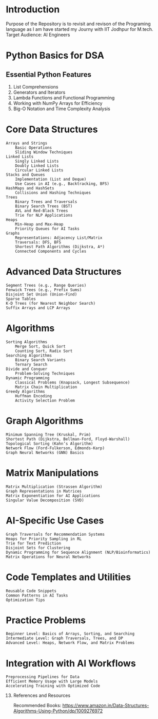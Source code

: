 # Introduction

Purpose of the Repository is to revisit and revison of the Programing language as I am have started my Journy with IIT Jodhpur for M.tech.
Target Audience: AI Engineers

# Python Basics for DSA
## Essential Python Features
1. List Comprehensions
2. Generators and Iterators
3. Lambda Functions and Functional Programming
4. Working with NumPy Arrays for Efficiency
5. Big-O Notation and Time Complexity Analysis

# Core Data Structures

    Arrays and Strings
        Basic Operations
        Sliding Window Techniques
    Linked Lists
        Singly Linked Lists
        Doubly Linked Lists
        Circular Linked Lists
    Stacks and Queues
        Implementation (List and Deque)
        Use Cases in AI (e.g., Backtracking, BFS)
    HashMaps and HashSets
        Collisions and Hashing Techniques
    Trees
        Binary Trees and Traversals
        Binary Search Trees (BST)
        AVL and Red-Black Trees
        Trie for NLP Applications
    Heaps
        Min-Heap and Max-Heap
        Priority Queues for AI Tasks
    Graphs
        Representations: Adjacency List/Matrix
        Traversals: DFS, BFS
        Shortest Path Algorithms (Dijkstra, A*)
        Connected Components and Cycles

# Advanced Data Structures

    Segment Trees (e.g., Range Queries)
    Fenwick Trees (e.g., Prefix Sums)
    Disjoint Set Union (Union-Find)
    Sparse Tables
    K-D Trees (for Nearest Neighbor Search)
    Suffix Arrays and LCP Arrays

# Algorithms

    Sorting Algorithms
        Merge Sort, Quick Sort
        Counting Sort, Radix Sort
    Searching Algorithms
        Binary Search Variants
        Ternary Search
    Divide and Conquer
        Problem-Solving Techniques
    Dynamic Programming
        Classical Problems (Knapsack, Longest Subsequence)
        Matrix Chain Multiplication
    Greedy Algorithms
        Huffman Encoding
        Activity Selection Problem

# Graph Algorithms

    Minimum Spanning Tree (Kruskal, Prim)
    Shortest Path (Dijkstra, Bellman-Ford, Floyd-Warshall)
    Topological Sorting (Kahn’s Algorithm)
    Network Flow (Ford-Fulkerson, Edmonds-Karp)
    Graph Neural Networks (GNN) Basics

# Matrix Manipulations

    Matrix Multiplication (Strassen Algorithm)
    Graph Representations in Matrices
    Matrix Exponentiation for AI Applications
    Singular Value Decomposition (SVD)

# AI-Specific Use Cases

    Graph Traversals for Recommendation Systems
    Heaps for Priority Sampling in RL
    Trie for Text Prediction
    Disjoint Sets for Clustering
    Dynamic Programming for Sequence Alignment (NLP/Bioinformatics)
    Matrix Operations for Neural Networks

# Code Templates and Utilities

    Reusable Code Snippets
    Common Patterns in AI Tasks
    Optimization Tips

# Practice Problems

    Beginner Level: Basics of Arrays, Sorting, and Searching
    Intermediate Level: Graph Traversals, Trees, and DP
    Advanced Level: Heaps, Network Flow, and Matrix Problems

# Integration with AI Workflows

    Preprocessing Pipelines for Data
    Efficient Memory Usage with Large Models
    Accelerating Training with Optimized Code


13. References and Resources

    Recommended Books: https://www.amazon.in/Data-Structures-Algorithms-Using-Python/dp/1009276972
